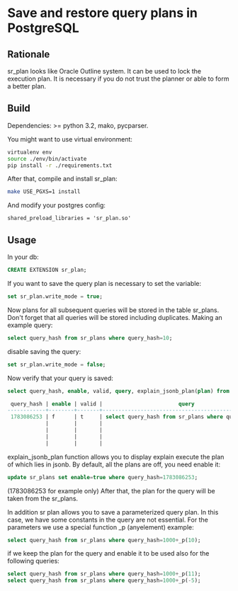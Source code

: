 # Save and restore query plans in PostgreSQL

## Rationale

sr_plan looks like Oracle Outline system. It can be used to lock the execution plan. It is necessary if you do not trust the planner or able to form a better plan.

## Build

Dependencies: >= python 3.2, mako, pycparser.

You might want to use virtual environment:
```bash
virtualenv env
source ./env/bin/activate
pip install -r ./requirements.txt
```

After that, compile and install sr_plan:
```bash
make USE_PGXS=1 install
```

And modify your postgres config:
```
shared_preload_libraries = 'sr_plan.so'
```

## Usage
In your db:
```SQL
CREATE EXTENSION sr_plan;
```
If you want to save the query plan is necessary to set the variable:
```SQL
set sr_plan.write_mode = true;
```
Now plans for all subsequent queries will be stored in the table sr_plans. Don't forget that all queries will be stored including duplicates.
Making an example query:
```SQL
select query_hash from sr_plans where query_hash=10;
```
disable saving the query:
```SQL
set sr_plan.write_mode = false;
```
Now verify that your query is saved:
```SQL
select query_hash, enable, valid, query, explain_jsonb_plan(plan) from sr_plans;

 query_hash | enable | valid |                        query                         |                 explain_jsonb_plan                 
------------+--------+-------+------------------------------------------------------+----------------------------------------------------
 1783086253 | f      | t     | select query_hash from sr_plans where query_hash=10; | Bitmap Heap Scan on sr_plans                      +
            |        |       |                                                      |   Recheck Cond: (query_hash = 10)                 +
            |        |       |                                                      |   ->  Bitmap Index Scan on sr_plans_query_hash_idx+
            |        |       |                                                      |         Index Cond: (query_hash = 10)             +
            |        |       |                                                      | 

```

explain_jsonb_plan function allows you to display explain execute the plan of which lies in jsonb. By default, all the plans are off, you need enable it:
```SQL
update sr_plans set enable=true where query_hash=1783086253;
```
(1783086253 for example only)
After that, the plan for the query will be taken from the sr_plans.

In addition sr plan allows you to save a parameterized query plan. In this case, we have some constants in the query are not essential.
For the parameters we use a special function _p (anyelement) example:
```SQL
select query_hash from sr_plans where query_hash=1000+_p(10);
```
if we keep the plan for the query and enable it to be used also for the following queries:
```SQL
select query_hash from sr_plans where query_hash=1000+_p(11);
select query_hash from sr_plans where query_hash=1000+_p(-5);
```
